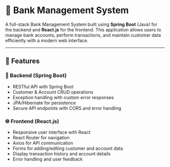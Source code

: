 # 🏦 Bank Management System

A full-stack Bank Management System built using **Spring Boot** (Java) for the backend and **React.js** for the frontend. This application allows users to manage bank accounts, perform transactions, and maintain customer data efficiently with a modern web interface.

---

## 📌 Features

### 🔧 Backend (Spring Boot)
- RESTful API with Spring Boot
- Customer & Account CRUD operations
- Exception handling with custom error responses
- JPA/Hibernate for persistence 
- Secure API endpoints with CORS and error handling

### 🌐 Frontend (React.js)
- Responsive user interface with React
- React Router for navigation
- Axios for API communication
- Forms for adding/editing customer and account data
- Display transaction history and account details
- Error handling and user feedback



